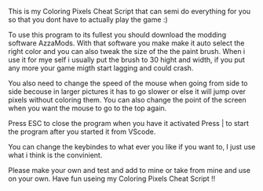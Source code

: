 This is my Coloring Pixels Cheat Script that can semi do everything for you so that you dont have to actually play the game :)

To use this program to its fullest you should download the modding software AzzaMods.
With that software you make make it auto select the right color and you can also tweak the size of the the paint brush. 
When i use it for mye self i usually put the brush to 30 hight and width, if you put any more your game migth start lagging and could crash. 

You also need to change the speed of the mouse when going from side to side becouse in larger pictures it has to go slower or else it will jump over pixels without coloring them.
You can also change the point of the screen when you want the mouse to go to the top again.

Press ESC to close the program when you have it activated
Press | to start the program after you started it from VScode.

You can change the keybindes to what ever you like if you want to, I just use what i think is the convinient.

Please make your own and test and add to mine or take from mine and use on your own.
Have fun useing my Coloring Pixels Cheat Script !!
